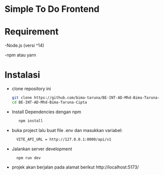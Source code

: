 <h1>Simple To Do Frontend</h1>

# Requirement 
-Node.js (versi ^14)

-npm  atau yarn

# Instalasi
- clone repository ini
  ```bash
  git clone https://github.com/bima-taruna/BE-INT-AD-Mhd-Bima-Taruna-Cipta.git
  cd BE-INT-AD-Mhd-Bima-Taruna-Cipta
    ```
- Install Dependencies dengan npm
  ```bash
     npm install
    ```
- buka project lalu buat file .env dan masukkan variabel:
  ```bash
    VITE_API_URL = http://127.0.0.1:8000/api/v1
  ```
- Jalankan server development
   ```bash
     npm run dev
    ```
- projek akan berjalan pada alamat berikut
  http://localhost:5173/
